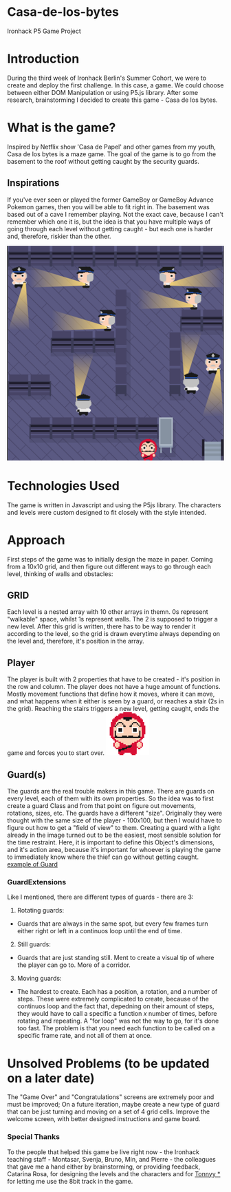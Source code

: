 # Casa-de-los-bytes
Ironhack P5 Game Project

# Introduction

During the third week of Ironhack Berlin's Summer Cohort, we were to create and deploy the first challenge. In this case, a game. We could choose between either DOM Manipulation or using P5.js library.
After some research, brainstorming I decided to create this game - Casa de los bytes.

# What is the game?

Inspired by Netflix show 'Casa de Papel' and other games from my youth, Casa de los bytes is a maze game. 
The goal of the game is to go from the basement to the roof without getting caught by the security guards. 

## Inspirations
If you've ever seen or played the former GameBoy or GameBoy Advance Pokemon games, then you will be able to fit right in. The basement was based out of a cave I remember playing. Not the exact cave, because I can't remember which one it is, but the idea is that you have multiple ways of going through each level without getting caught - but each one is harder and, therefore, riskier than the other.

![Example of the basement level](https://github.com/itstheandre/Casa-de-los-bytes/blob/master/assets/example/example.png)

# Technologies Used

The game is written in Javascript and using the P5js library. The characters and levels were custom designed to fit closely with the style intended. 

# Approach
First steps of the game was to initially design the maze in paper. Coming from a 10x10 grid, and then figure out different ways to go through each level, thinking of walls and obstacles:

## GRID
Each level is a nested array with 10 other arrays in themn. 0s represent "walkable" space, whilst 1s represent walls. The 2 is supposed to trigger a new level. After this grid is written, there has to be way to render it according to the level, so the grid is drawn everytime always depending on the level and, therefore, it's position in the array.

## Player
The player is built with 2 properties that have to be created - it's position in the row and column. The player does not have a huge amount of functions. Mostly movement functions that define how it moves, where it can move, and what happens when it either is seen by a guard, or reaches a stair (2s in the grid). Reaching the stairs triggers a new level, getting caught, ends the game and forces you to start over.
![example of Player](https://github.com/itstheandre/Casa-de-los-bytes/blob/master/assets/characters/thief-still-front.png)

## Guard(s)
The guards are the real trouble makers in this game. There are guards on every level, each of them with its own properties. So the idea was to first create a guard Class and from that point on figure out movements, rotations, sizes, etc.
The guards have a different "size". Originally they were thought with the same size of the player - 100x100, but then I would have to figure out how to get a "field of view" to them. Creating a guard with a light already in the image turned out to be the easiest, most sensible solution for the time restraint.
Here, it is important to define this Object's dimensions, and it's action area, because it's important for whoever is playing the game to immediately know where the thief can go without getting caught.
[example of Guard](https://github.com/itstheandre/Casa-de-los-bytes/blob/master/assets/characters/light_guard/guard-right-light.png)

### GuardExtensions
Like I mentioned, there are different types of guards - there are 3:
1. Rotating guards:
  - Guards that are always in the same spot, but every few frames turn either right or left in a continuos loop until the end of time.
2. Still guards:
  - Guards that are just standing still. Ment to create a visual tip of where the player can go to. More of a corridor.
3. Moving guards:
  - The hardest to create. Each has a position, a rotation, and a number of steps. These were extremely complicated to  create, because of the continuos loop and the fact that, depedning on their amount of steps, they would have to call a specific a function _x_ number of times, before rotating and repeating. A "for loop" was not the way to go, for it's done too fast. The problem is that you need each function to be called on a specific frame rate, and not all of them at once.
  
  # Unsolved Problems (to be updated on a later date)
  The "Game Over" and "Congratulations" screens are extremely poor and must be improved;
  On a future iteration, maybe create a new type of guard that can be just turning and moving on a set of 4 grid cells.
  Improve the welcome screen, with better designed instructions and game board.
  
  
  ### Special Thanks
  To the people that helped this game be live right now - the Ironhack teaching staff - Montasar, Svenja, Bruno, Min, and Pierre - the colleagues that gave me a hand either by brainstorming, or providing feedback, Catarina Rosa, for designing the levels and the characters and for [Tonnyy *](https://www.youtube.com/channel/UCfKFtytQgZWBVNs4Q1Y9gFw) for letting me use the 8bit track in the game.
